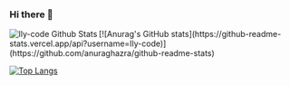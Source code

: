 ### Hi there 👋

<!--
**Ily-code/Ily-code** is a ✨ _special_ ✨ repository because its `README.md` (this file) appears on your GitHub profile.

Here are some ideas to get you started:

- 🔭 I’m currently working on VS Code
- 🌱 I’m currently learning Front End
- 👯 I’m looking to collaborate on ...
- 🤔 I’m looking for help with ...
- 💬 Ask me about ...
- 📫 How to reach me: ...
- 😄 Pronouns: ...
- ⚡ Fun fact: ...
-->
<img align="left" alt="Ily-code Github Stats" src="https://github-readme-stats.vercel.app/api?username=Ily-code" />
[![Anurag's GitHub stats](https://github-readme-stats.vercel.app/api?username=Ily-code)](https://github.com/anuraghazra/github-readme-stats)

[![Top Langs](https://github-readme-stats.vercel.app/api/top-langs/?username=Ily-code&layout=compact)](https://github.com/anuraghazra/github-readme-stats)
